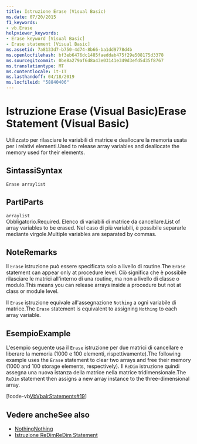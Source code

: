 ```yaml
---
title: Istruzione Erase (Visual Basic)
ms.date: 07/20/2015
f1_keywords:
- vb.Erase
helpviewer_keywords:
- Erase keyword [Visual Basic]
- Erase statement [Visual Basic]
ms.assetid: 7a8133d7-b750-4d74-8b66-ba1dd9778d4b
ms.openlocfilehash: bf3eb6476dc1485faeddab475f29e508175d3378
ms.sourcegitcommit: 0be8a279af6d8a43e03141e349d3efd5d35f8767
ms.translationtype: MT
ms.contentlocale: it-IT
ms.lasthandoff: 04/18/2019
ms.locfileid: "58840406"
---
```

# <a name="erase-statement-visual-basic"></a><span data-ttu-id="aa1a0-102">Istruzione Erase (Visual Basic)</span><span class="sxs-lookup"><span data-stu-id="aa1a0-102">Erase Statement (Visual Basic)</span></span>
<span data-ttu-id="aa1a0-103">Utilizzato per rilasciare le variabili di matrice e deallocare la memoria usata per i relativi elementi.</span><span class="sxs-lookup"><span data-stu-id="aa1a0-103">Used to release array variables and deallocate the memory used for their elements.</span></span>  
  
## <a name="syntax"></a><span data-ttu-id="aa1a0-104">Sintassi</span><span class="sxs-lookup"><span data-stu-id="aa1a0-104">Syntax</span></span>  
  
```  
Erase arraylist  
```  
  
## <a name="parts"></a><span data-ttu-id="aa1a0-105">Parti</span><span class="sxs-lookup"><span data-stu-id="aa1a0-105">Parts</span></span>  
 `arraylist`  
 <span data-ttu-id="aa1a0-106">Obbligatorio.</span><span class="sxs-lookup"><span data-stu-id="aa1a0-106">Required.</span></span> <span data-ttu-id="aa1a0-107">Elenco di variabili di matrice da cancellare.</span><span class="sxs-lookup"><span data-stu-id="aa1a0-107">List of array variables to be erased.</span></span> <span data-ttu-id="aa1a0-108">Nel caso di più variabili, è possibile separarle mediante virgole.</span><span class="sxs-lookup"><span data-stu-id="aa1a0-108">Multiple variables are separated by commas.</span></span>  
  
## <a name="remarks"></a><span data-ttu-id="aa1a0-109">Note</span><span class="sxs-lookup"><span data-stu-id="aa1a0-109">Remarks</span></span>  
 <span data-ttu-id="aa1a0-110">Il `Erase` istruzione può essere specificata solo a livello di routine.</span><span class="sxs-lookup"><span data-stu-id="aa1a0-110">The `Erase` statement can appear only at procedure level.</span></span> <span data-ttu-id="aa1a0-111">Ciò significa che è possibile rilasciare le matrici all'interno di una routine, ma non a livello di classe o modulo.</span><span class="sxs-lookup"><span data-stu-id="aa1a0-111">This means you can release arrays inside a procedure but not at class or module level.</span></span>  
  
 <span data-ttu-id="aa1a0-112">Il `Erase` istruzione equivale all'assegnazione `Nothing` a ogni variabile di matrice.</span><span class="sxs-lookup"><span data-stu-id="aa1a0-112">The `Erase` statement is equivalent to assigning `Nothing` to each array variable.</span></span>  
  
## <a name="example"></a><span data-ttu-id="aa1a0-113">Esempio</span><span class="sxs-lookup"><span data-stu-id="aa1a0-113">Example</span></span>  
 <span data-ttu-id="aa1a0-114">L'esempio seguente usa il `Erase` istruzione per due matrici di cancellare e liberare la memoria (1000 e 100 elementi, rispettivamente).</span><span class="sxs-lookup"><span data-stu-id="aa1a0-114">The following example uses the `Erase` statement to clear two arrays and free their memory (1000 and 100 storage elements, respectively).</span></span> <span data-ttu-id="aa1a0-115">Il `ReDim` istruzione quindi assegna una nuova istanza della matrice nella matrice tridimensionale.</span><span class="sxs-lookup"><span data-stu-id="aa1a0-115">The `ReDim` statement then assigns a new array instance to the three-dimensional array.</span></span>  
  
 [!code-vb[VbVbalrStatements#19](~/samples/snippets/visualbasic/VS_Snippets_VBCSharp/VbVbalrStatements/VB/Class1.vb#19)]  
  
## <a name="see-also"></a><span data-ttu-id="aa1a0-116">Vedere anche</span><span class="sxs-lookup"><span data-stu-id="aa1a0-116">See also</span></span>

- [<span data-ttu-id="aa1a0-117">Nothing</span><span class="sxs-lookup"><span data-stu-id="aa1a0-117">Nothing</span></span>](../../../visual-basic/language-reference/nothing.md)
- [<span data-ttu-id="aa1a0-118">Istruzione ReDim</span><span class="sxs-lookup"><span data-stu-id="aa1a0-118">ReDim Statement</span></span>](../../../visual-basic/language-reference/statements/redim-statement.md)
